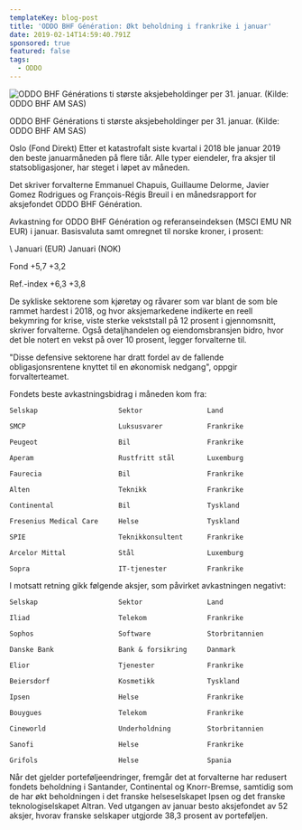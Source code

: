 ```yaml
---
templateKey: blog-post
title: 'ODDO BHF Génération: Økt beholdning i frankrike i januar'
date: 2019-02-14T14:59:40.791Z
sponsored: true
featured: false
tags:
  - ODDO
---
```

![ODDO BHF Générations ti største aksjebeholdinger per 31. januar. (Kilde: ODDO BHF AM SAS)](/img/197.png)

<span class="image-caption">ODDO BHF Générations ti største aksjebeholdinger per 31. januar. (Kilde: ODDO BHF AM SAS)</span>

Oslo (Fond Direkt) Etter et katastrofalt siste kvartal i 2018 ble januar 2019 den beste januarmåneden på flere tiår. Alle typer eiendeler, fra aksjer til statsobligasjoner, har steget i løpet av måneden.

Det skriver forvalterne Emmanuel Chapuis, Guillaume Delorme, Javier Gomez Rodrigues og François-Régis Breuil i en månedsrapport for aksjefondet ODDO BHF Génération.

Avkastning for ODDO BHF Génération og referanseindeksen (MSCI EMU NR EUR) i januar. Basisvaluta samt omregnet til norske kroner, i prosent:

\    Januari (EUR)    Januari (NOK)                    

Fond           +5,7             +3,2                           

Ref.-index     +6,3             +3,8                           

De sykliske sektorene som kjøretøy og råvarer som var blant de som ble rammet hardest i 2018, og hvor aksjemarkedene indikerte en reell bekymring for krise, viste sterke vekststall på 12 prosent i gjennomsnitt, skriver forvalterne. Også detaljhandelen og eiendomsbransjen bidro, hvor det ble notert en vekst på over 10 prosent, legger forvalterne til.

"Disse defensive sektorene har dratt fordel av de fallende obligasjonsrentene knyttet til en økonomisk nedgang", oppgir forvalterteamet.

Fondets beste avkastningsbidrag i måneden kom fra:

```
Selskap                    Sektor                Land          

SMCP                       Luksusvarer           Frankrike     

Peugeot                    Bil                   Frankrike     

Aperam                     Rustfritt stål        Luxemburg     

Faurecia                   Bil                   Frankrike     

Alten                      Teknikk               Frankrike     

Continental                Bil                   Tyskland      

Fresenius Medical Care     Helse                 Tyskland      

SPIE                       Teknikkonsultent      Frankrike     

Arcelor Mittal             Stål                  Luxemburg     

Sopra                      IT-tjenester          Frankrike    
```

I motsatt retning gikk følgende aksjer, som påvirket avkastningen negativt:

```
Selskap                    Sektor                Land          

Iliad                      Telekom               Frankrike     

Sophos                     Software              Storbritannien

Danske Bank                Bank & forsikring     Danmark       

Elior                      Tjenester             Frankrike     

Beiersdorf                 Kosmetikk             Tyskland      

Ipsen                      Helse                 Frankrike     

Bouygues                   Telekom               Frankrike     

Cineworld                  Underholdning         Storbritannien

Sanofi                     Helse                 Frankrike     

Grifols                    Helse                 Spania        
```

Når det gjelder porteføljeendringer, fremgår det at forvalterne har redusert fondets beholdning i Santander, Continental og Knorr-Bremse, samtidig som de har økt beholdningen i det franske helseselskapet Ipsen og det franske teknologiselskapet Altran. Ved utgangen av januar besto aksjefondet av 52 aksjer, hvorav franske selskaper utgjorde 38,3 prosent av porteføljen.
